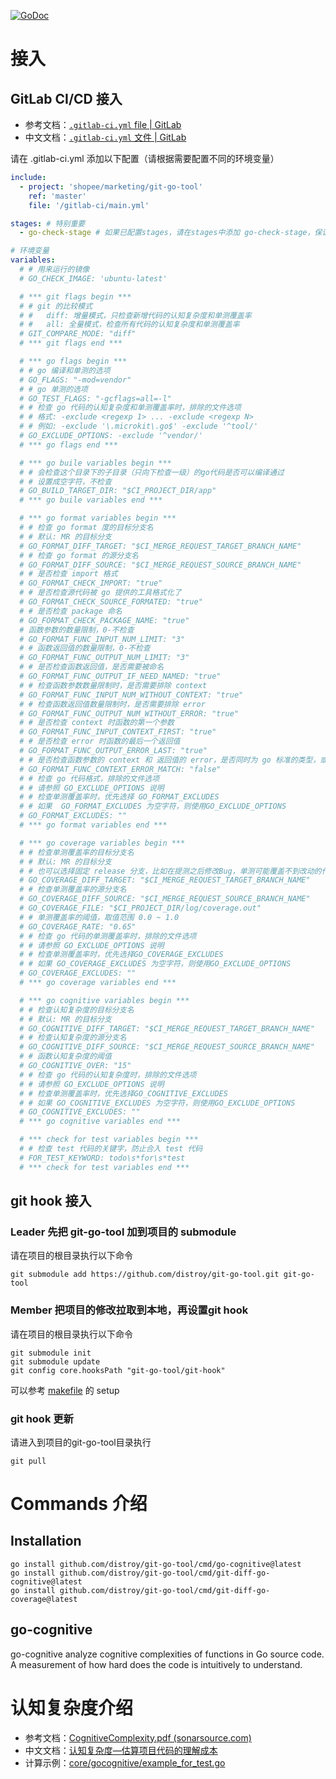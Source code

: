 [![GoDoc](https://godoc.org/github.com/distroy/git-go-tool?status.svg)](https://godoc.org/github.com/distroy/git-go-tool)

# 接入

## GitLab CI/CD 接入

- 参考文档：[`.gitlab-ci.yml` file | GitLab](https://docs.gitlab.com/ee/ci/yaml/gitlab_ci_yaml.html)
- 中文文档：[`.gitlab-ci.yml` 文件 | GitLab](https://docs.gitlab.cn/jh/ci/yaml/gitlab_ci_yaml.html)

请在 .gitlab-ci.yml 添加以下配置（请根据需要配置不同的环境变量）

```yml
include:
  - project: 'shopee/marketing/git-go-tool'
    ref: 'master'
    file: '/gitlab-ci/main.yml'

stages: # 特别重要
  - go-check-stage # 如果已配置stages，请在stages中添加 go-check-stage，保证 go-check-stage 能够识别到

# 环境变量
variables:
  # # 用来运行的镜像
  # GO_CHECK_IMAGE: 'ubuntu-latest'

  # *** git flags begin ***
  # # git 的比较模式
  # #   diff: 增量模式，只检查新增代码的认知复杂度和单测覆盖率
  # #   all: 全量模式，检查所有代码的认知复杂度和单测覆盖率
  # GIT_COMPARE_MODE: "diff"
  # *** git flags end ***

  # *** go flags begin ***
  # # go 编译和单测的选项
  # GO_FLAGS: "-mod=vendor"
  # # go 单测的选项
  # GO_TEST_FLAGS: "-gcflags=all=-l"
  # # 检查 go 代码的认知复杂度和单测覆盖率时，排除的文件选项
  # # 格式: -exclude <regexp 1> ... -exclude <regexp N>
  # # 例如: -exclude '\.microkit\.go$' -exclude '^tool/'
  # GO_EXCLUDE_OPTIONS: -exclude '^vendor/'
  # *** go flags end ***

  # *** go buile variables begin ***
  # # 会检查这个目录下的子目录（只向下检查一级）的go代码是否可以编译通过
  # # 设置成空字符，不检查
  # GO_BUILD_TARGET_DIR: "$CI_PROJECT_DIR/app"
  # *** go buile variables end ***

  # *** go format variables begin ***
  # # 检查 go format 度的目标分支名
  # # 默认: MR 的目标分支
  # GO_FORMAT_DIFF_TARGET: "$CI_MERGE_REQUEST_TARGET_BRANCH_NAME"
  # # 检查 go format 的源分支名
  # GO_FORMAT_DIFF_SOURCE: "$CI_MERGE_REQUEST_SOURCE_BRANCH_NAME"
  # # 是否检查 import 格式
  # GO_FORMAT_CHECK_IMPORT: "true"
  # # 是否检查源代码被 go 提供的工具格式化了
  # GO_FORMAT_CHECK_SOURCE_FORMATED: "true"
  # # 是否检查 package 命名
  # GO_FORMAT_CHECK_PACKAGE_NAME: "true"
  # 函数参数的数量限制，0-不检查
  # GO_FORMAT_FUNC_INPUT_NUM_LIMIT: "3"
  # # 函数返回值的数量限制，0-不检查
  # GO_FORMAT_FUNC_OUTPUT_NUM_LIMIT: "3"
  # # 是否检查函数返回值，是否需要被命名
  # GO_FORMAT_FUNC_OUTPUT_IF_NEED_NAMED: "true"
  # # 检查函数参数数量限制时，是否需要排除 context
  # GO_FORMAT_FUNC_INPUT_NUM_WITHOUT_CONTEXT: "true"
  # # 检查函数返回值数量限制时，是否需要排除 error
  # GO_FORMAT_FUNC_OUTPUT_NUM_WITHOUT_ERROR: "true"
  # # 是否检查 context 时函数的第一个参数
  # GO_FORMAT_FUNC_INPUT_CONTEXT_FIRST: "true"
  # # 是否检查 error 时函数的最后一个返回值
  # GO_FORMAT_FUNC_OUTPUT_ERROR_LAST: "true"
  # # 是否检查函数参数的 context 和 返回值的 error，是否同时为 go 标准的类型，或者同时为自定义的类型
  # GO_FORMAT_FUNC_CONTEXT_ERROR_MATCH: "false"
  # # 检查 go 代码格式，排除的文件选项
  # # 请参照 GO_EXCLUDE_OPTIONS 说明
  # # 检查单测覆盖率时，优先选择 GO_FORMAT_EXCLUDES
  # # 如果  GO_FORMAT_EXCLUDES 为空字符，则使用GO_EXCLUDE_OPTIONS
  # GO_FORMAT_EXCLUDES: ""
  # *** go format variables end ***

  # *** go coverage variables begin ***
  # # 检查单测覆盖率的目标分支名
  # # 默认: MR 的目标分支
  # # 也可以选择固定 release 分支，比如在提测之后修改Bug，单测可能覆盖不到改动的代码
  # GO_COVERAGE_DIFF_TARGET: "$CI_MERGE_REQUEST_TARGET_BRANCH_NAME"
  # # 检查单测覆盖率的源分支名
  # GO_COVERAGE_DIFF_SOURCE: "$CI_MERGE_REQUEST_SOURCE_BRANCH_NAME"
  # GO_COVERAGE_FILE: "$CI_PROJECT_DIR/log/coverage.out"
  # # 单测覆盖率的阈值，取值范围 0.0 ~ 1.0
  # GO_COVERAGE_RATE: "0.65"
  # # 检查 go 代码的单测覆盖率时，排除的文件选项
  # # 请参照 GO_EXCLUDE_OPTIONS 说明
  # # 检查单测覆盖率时，优先选择GO_COVERAGE_EXCLUDES
  # # 如果 GO_COVERAGE_EXCLUDES 为空字符，则使用GO_EXCLUDE_OPTIONS
  # GO_COVERAGE_EXCLUDES: ""
  # *** go coverage variables end ***

  # *** go cognitive variables begin ***
  # # 检查认知复杂度的目标分支名
  # # 默认: MR 的目标分支
  # GO_COGNITIVE_DIFF_TARGET: "$CI_MERGE_REQUEST_TARGET_BRANCH_NAME"
  # # 检查认知复杂度的源分支名
  # GO_COGNITIVE_DIFF_SOURCE: "$CI_MERGE_REQUEST_SOURCE_BRANCH_NAME"
  # # 函数认知复杂度的阈值
  # GO_COGNITIVE_OVER: "15"
  # # 检查 go 代码的认知复杂度时，排除的文件选项
  # # 请参照 GO_EXCLUDE_OPTIONS 说明
  # # 检查单测覆盖率时，优先选择GO_COGNITIVE_EXCLUDES
  # # 如果 GO_COGNITIVE_EXCLUDES 为空字符，则使用GO_EXCLUDE_OPTIONS
  # GO_COGNITIVE_EXCLUDES: ""
  # *** go cognitive variables end ***

  # *** check for test variables begin ***
  # # 检查 test 代码的关键字，防止合入 test 代码
  # FOR_TEST_KEYWORD: todo\s*for\s*test
  # *** check for test variables end ***
```

## git hook 接入

### Leader 先把 git-go-tool 加到项目的 submodule

请在项目的根目录执行以下命令

```shell
git submodule add https://github.com/distroy/git-go-tool.git git-go-tool
```

### Member 把项目的修改拉取到本地，再设置git hook

请在项目的根目录执行以下命令

```shell
git submodule init
git submodule update
git config core.hooksPath "git-go-tool/git-hook"
```

可以参考 [makefile](doc/template/makefile) 的 setup

### git hook 更新

请进入到项目的git-go-tool目录执行

```shell
git pull
```


# Commands 介绍

## Installation

```shell
go install github.com/distroy/git-go-tool/cmd/go-cognitive@latest
go install github.com/distroy/git-go-tool/cmd/git-diff-go-cognitive@latest
go install github.com/distroy/git-go-tool/cmd/git-diff-go-coverage@latest
```

## go-cognitive
go-cognitive analyze cognitive complexities of functions in Go source code. A measurement of how hard does the code is intuitively to understand.

# 认知复杂度介绍

- 参考文档：[CognitiveComplexity.pdf (sonarsource.com)](https://www.sonarsource.com/docs/CognitiveComplexity.pdf)
- 中文文档：[认知复杂度—估算项目代码的理解成本](https://blog.csdn.net/tjgykhulj/article/details/106569894)
- 计算示例：[core/gocognitive/example_for_test.go](core/gocognitive/example_for_test.go)
